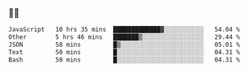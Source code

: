 ### 👨‍💻

<!--START_SECTION:waka-->

```txt
JavaScript   10 hrs 35 mins  █████████████▓░░░░░░░░░░░   54.04 %
Other        5 hrs 46 mins   ███████▒░░░░░░░░░░░░░░░░░   29.44 %
JSON         58 mins         █▒░░░░░░░░░░░░░░░░░░░░░░░   05.01 %
Text         50 mins         █░░░░░░░░░░░░░░░░░░░░░░░░   04.31 %
Bash         50 mins         █░░░░░░░░░░░░░░░░░░░░░░░░   04.31 %
```

<!--END_SECTION:waka-->
